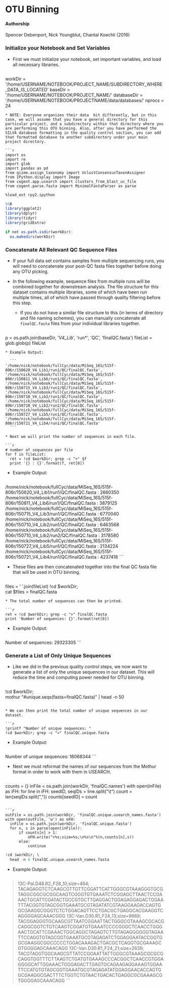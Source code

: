 # OTU Binning

#### Authorship
Spencer Debenport, Nick Youngblut, Chantal Koechli (2016)

### Initialize your Notebook and Set Variables
* First we must initialize your notebook, set important variables, and load all necessary libraries.

  ```r
workDir = '/home/USERNAME/NOTEBOOK/PROJECT_NAME/SUBDIRECTORY_WHERE_DATA_IS_LOCATED'
baseDir = '/home/USERNAME/NOTEBOOK/PROJECT_NAME/'
databaseDir = '/home/USERNAME/NOTEBOOK/PROJECTNAME/data/databases/'
nprocs = 24
  ```
  * NOTE: Everyone organizes their data  bit differently, but in this case, we will assume that you have a general directory for this particular project, and a subdirectory within that directory where you are performing this OTU binning. Also, after you have performed the SILVA database formatting in the quality control section, you can add that formatted database to another subdirectory under your main project directory.

  ```r
import os
import re
import glob
import pandas as pd
from qiime.assign_taxonomy import UclustConsensusTaxonAssigner
from IPython.display import Image
from cogent.app.usearch import clusters_from_blast_uc_file
from cogent.parse.fasta import MinimalFastaParser as parse
  ```
  
  ```r
%load_ext rpy2.ipython
  ```
  
  ```r
%%R
library(ggplot2)
library(dplyr)
library(tidyr)
library(gridExtra)
  ```
  ```r
if not os.path.isdir(workDir):
    os.makedirs(workDir)
  ```
  
### Concatenate All Relevant QC Sequence Files
* If your full data set contains samples from multiple sequencing runs, you will need to concatenate your post-QC fasta files together before doing any OTU picking. 
* In the following example, sequence files from multiple runs will be combined together for downstream analysis. The file structure for this dataset contains multiple libraries, some of which have been run multiple times, all of which have passed through quality filtering before this step.
  * If you do not have a similar file structure to this (in terms of directory and file naming schemes), you can manually concatenate all `finalQC.fasta` files from your individual libraries together.

  ```r
p = os.path.join(baseDir, '*V4_Lib*', 'run*', 'QC', 'finalQC.fasta')
fileList = glob.glob(p)
fileList
  ```
  * Example Output:
  
    ```
'/home/nick/notebook/fullCyc/data/MiSeq_16S/515f-806r/150620_V4_Lib1/run1/QC/finalQC.fasta',
'/home/nick/notebook/fullCyc/data/MiSeq_16S/515f-806r/150811_V4_Lib6/run1/QC/finalQC.fasta',
'/home/nick/notebook/fullCyc/data/MiSeq_16S/515f-806r/150715_V4_Lib3/run1/QC/finalQC.fasta',
'/home/nick/notebook/fullCyc/data/MiSeq_16S/515f-806r/150710_V4_Lib2/run1/QC/finalQC.fasta',
'/home/nick/notebook/fullCyc/data/MiSeq_16S/515f-806r/150710_V4_Lib2/run2/QC/finalQC.fasta',
'/home/nick/notebook/fullCyc/data/MiSeq_16S/515f-806r/150727_V4_Lib5/run1/QC/finalQC.fasta',
'/home/nick/notebook/fullCyc/data/MiSeq_16S/515f-806r/150721_V4_Lib4/run1/QC/finalQC.fasta'
    ```

* Next we will print the number of sequences in each file.

  ```r
# number of sequences per file
for f in fileList:
    ret = !cd $workDir; grep -c ">" $f
    print '{} : {}'.format(f, ret[0])
  ```
  * Example Output:

    ```
/home/nick/notebook/fullCyc/data/MiSeq_16S/515f-806r/150620_V4_Lib1/run1/QC/finalQC.fasta : 2660350
/home/nick/notebook/fullCyc/data/MiSeq_16S/515f-806r/150811_V4_Lib6/run1/QC/finalQC.fasta : 3879125
/home/nick/notebook/fullCyc/data/MiSeq_16S/515f-806r/150715_V4_Lib3/run1/QC/finalQC.fasta : 6770040
/home/nick/notebook/fullCyc/data/MiSeq_16S/515f-806r/150710_V4_Lib2/run1/QC/finalQC.fasta : 6463568
/home/nick/notebook/fullCyc/data/MiSeq_16S/515f-806r/150710_V4_Lib2/run2/QC/finalQC.fasta : 3178580
/home/nick/notebook/fullCyc/data/MiSeq_16S/515f-806r/150727_V4_Lib5/run1/QC/finalQC.fasta : 2134224
/home/nick/notebook/fullCyc/data/MiSeq_16S/515f-806r/150721_V4_Lib4/run1/QC/finalQC.fasta : 4237418
    ```

* These files are then concatenated together into the final QC fasta file that will be used in OTU binning.

  ```r
files = ' '.join(fileList)
!cd $workDir; \
    cat $files > finalQC.fasta
  ```
* The total number of sequences can then be printed.

  ```r
ret = !cd $workDir; grep -c ">" finalQC.fasta
print 'Number of sequences: {}'.format(ret[0])
  ```
  * Example Output:
  
    ```
Number of sequences: 29323305
    ```

### Generate a List of Only Unique Sequences
* Like we did in the previous quality control steps, we now want to generate a list of only the unique sequences in our dataset. This will reduce the time and computing power needed for OTU binning.

  ```r
!cd $workDir; \
    mothur "#unique.seqs(fasta=finalQC.fasta)" | head -n 50
  ```
  
* We can then print the total number of unique sequences in our dataset.

  ```r
!printf "Number of unique sequences: "
!cd $workDir; grep -c ">" finalQC.unique.fasta
  ```
  
  * Example Output:

    ```
Number of unique sequences: 16068344
    ```

* Next we must reformat the names of our sequences from the Mothur format in order to work with them in USEARCH.

  ```r
counts = {}
inFile = os.path.join(workDir, 'finalQC.names')
with open(inFile) as iFH:
    for line in iFH:
        seedID, seqIDs = line.split("\t")
        count = len(seqIDs.split(","))
        counts[seedID] = count 
  ```
  
  ```r
outFile = os.path.join(workDir, 'finalQC.unique.usearch_names.fasta')
with open(outFile, 'w') as oFH:
    inFile = os.path.join(workDir, 'finalQC.unique.fasta')
    for n, s in parse(open(inFile)):
        if counts[n] > 1:
            oFH.write(">%s;size=%s;\n%s\n"%(n,counts[n],s))
        else:
            continue
  ```
  
  ```r
!cd $workDir; \
    head -n 6 finalQC.unique.usearch_names.fasta
  ```
  
  * Example Output: 
  
    ```
>13C-Pal.D48.R2_F28_10;size=464;
TACAGAGGTCTCAAGCGTTGTTCGGATTCATTGGGCGTAAAGGGTGCGTAGGCGGCGCGGCAAGTCGGGTGTGAAATCTCGGAGCTTAACTCCGAAACTGCATTCGATACTGCCGTGCTTGAGGACTGGAGAGGAGACTGGAATTTACGGTGTAGCGGTGAAATGCGTAGATATCGTAAGGAAGACCAGTGGCGAAGGCGGGTCTCTGGACAGTTCCTGACGCTGAGGCACGAAGGTCAGGGGAGCAAACGGG
>13C-Van.D30.R1_F24_13;size=9669;
TACGGAGGGTGCAAGCGTTAATCGGAATTACTGGGCGTAAAGCGCACGCAGGCGGTCTGTCAAGTCGGATGTGAAATCCCCGGGCTCAACCTGGGAACTGCATTCGAAACTGGCAGGCTAGAGTCTTGTAGAGGGGGGTAGAATTCCAGGTGTAGCGGTGAAATGCGTAGAGATCTGGAGGAATACCGGTGGCGAAGGCGGCCCCCTGGACAAAGACTGACGCTCAGGTGCGAAAGCGTGGGGAGCAAACAGG
>13C-Van.D30.R1_F24_21;size=2639;
TACGTAGGTGGCAAGCGTTATCCGGAATTATTGGGCGTAAAGCGCGCGCAGGTGGTTTCTTAAGTCTGATGTGAAAGCCCACGGCTCAACCGTGGAGGGGCATTGGAAACTGGGAGACTTGAGTGCAGAAGAGGAAAGTGGAATTCCATGTGTAGCGGTGAAATGCGTAGAGATATGGAGGAACACCAGTGGCGAAGGCGACTTTCTGGTCTGTAACTGACACTGAGGCGCGAAAGCGTGGGGAGCAAACAGG
    ```



